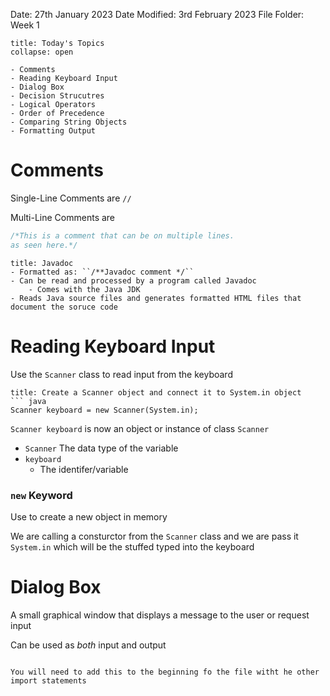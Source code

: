 Date: 27th January 2023
Date Modified: 3rd February 2023
File Folder: Week 1

```ad-abstract
title: Today's Topics
collapse: open

- Comments
- Reading Keyboard Input
- Dialog Box
- Decision Strucutres
- Logical Operators
- Order of Precedence 
- Comparing String Objects
- Formatting Output

```

# Comments

Single-Line Comments are ``//``

Multi-Line Comments are 
``` java
/*This is a comment that can be on multiple lines.
as seen here.*/
```


```ad-info
title: Javadoc
- Formatted as: ``/**Javadoc comment */``
- Can be read and processed by a program called Javadoc
	- Comes with the Java JDK
- Reads Java source files and generates formatted HTML files that document the soruce code
```

# Reading Keyboard Input

Use the ``Scanner`` class to read input from the keyboard

```ad-example
title: Create a Scanner object and connect it to System.in object
``` java
Scanner keyboard = new Scanner(System.in);
```

``Scanner keyboard`` is now an object or instance of class ``Scanner``

- ``Scanner``
	The data type of the variable
- ``keyboard``
	- The identifer/variable

### ``new`` Keyword

Use to create a new object in memory

We are calling a consturctor from the ``Scanner`` class and we are pass it ``System.in`` which will be the stuffed typed into the keyboard

# Dialog Box 

A small graphical window that displays a message to the user or request input

Can be used as *both* input and output

```ad-warning

You will need to add this to the beginning fo the file witht he other import statements
```
